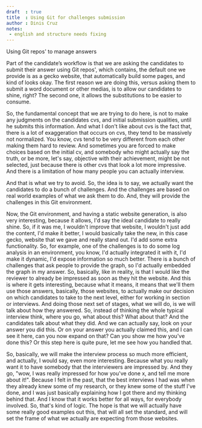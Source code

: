 ```yaml
---
draft  : true
title  : Using Git for challenges submission
author : Dinis Cruz
notes:
 - english and structure needs fixing
---
```


Using Git repos' to manage answers


Part of the candidate’s workflow is that we are asking the candidates to submit their answer using Git repos', which contains, the default one we provide is as a gecko website, that automatically build some pages, and kind of looks okay. The first reason we are doing this, versus asking them to submit a word document or other medias, is to allow our candidates to shine, right? The second one, it allows the substitutions to be easier to consume.

So, the fundamental concept that we are trying to do here, is not to make any judgments on the candidates cvs, and initial submission qualities, until he submits this information. And what I don't like about cvs is the fact that, there is a lot of exaggeration that occurs on cvs, they tend to be massively not normalized. You know, cvs tend to be very different from each other making them hard to review. And sometimes you are forced to make choices based on the initial cv, and somebody who might actually say the truth, or be more, let's say, objective with their achievement, might be not selected, just because there is other cvs that look a lot more impressive. And there is a limitation of how many people you can actually interview.

And that is what we try to avoid. So, the idea is to say, we actually want the candidates to do a bunch of challenges. And the challenges are based on real world examples of what we ask them to do. And, they will provide the challenges in this Git environment.

Now, the Git environment, and having a static website generation, is also very interesting, because it allows, I'd say the ideal candidate to really shine. So, if it was me, I wouldn't improve that website, I wouldn't just add the content, I'd make it better, I would basically take the new, in this case gecko, website that we gave and really stand out. I'd add some extra functionality. So, for example, one of the challenges is to do some log analysis in an environment, you know, I'd actually integrated it with it, I'd make it dynamic, I'd expose information so much better. There is a bunch of challenges that ask people to provide the graph, so I'd actually embedded the graph in my answer. So, basically, like in reality, is that I would like the reviewer to already be impressed as soon as they hit the website. And this is where it gets interesting, because what it means, it means that we'll them use those answers, basically, those websites, to actually make our decision on which candidates to take to the next level, either for working in section or interviews. And doing those next set of stages, what we will do, is we will talk about how they answered. So, instead of thinking the whole typical interview think, where you go, what about this? What about that? And the candidates talk about what they did. And we can actually say, look on your answer you did this. Or on your answer you actually claimed this, and I can see it here, can you now expand on that? Can you show me how you've done this? Or this step here is quite pure, let me see how you handled that. 

So, basically, we will make the interview process so much more efficient, and actually, I would say, even more interesting. Because what you really want it to have somebody that the interviewers are impressed by. And they go, "wow, I was really impressed for how you've done x, and tell me more about it!". Because I felt in the past, that the best interviews I had was when they already knew some of my research, or they knew some of the stuff I've done, and I was just basically explaining how I got there and my thinking behind that. And I know that it works better for all ways, for everybody involved. So, that's kind of logic. The hope is that we will actually have some really good examples out this, that will all set the standard, and will set the frame of what we actually are expecting from those websites.
